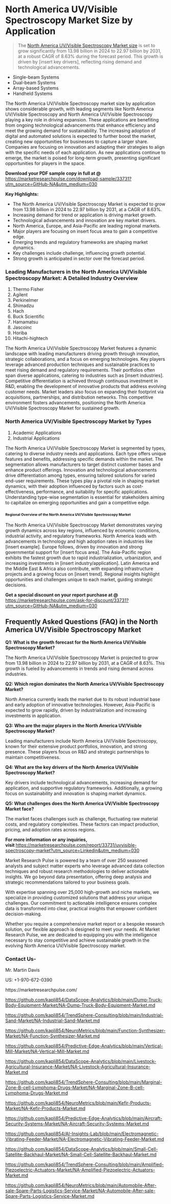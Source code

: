 <h1>North America UV/Visible Spectroscopy Market&nbsp;Size by Application</h1><blockquote><p>The <a href="https://marketresearchpulse.com/download-sample/33731?utm_source=GitHub-NA&amp;utm_medium=030">North America UV/Visible Spectroscopy Market size</a> is set to grow significantly from 13.98 billion in 2024 to 22.97 billion by 2031, at a robust CAGR of 8.63% during the forecast period. This growth is driven by [insert key drivers], reflecting rising demand and technological advancements.</p></blockquote><ul><li>Single-beam Systems<li> Dual-beam Systems<li> Array-based Systems<li> Handheld Systems</li></ul><p>The North America UV/Visible Spectroscopy market size by application shows considerable growth, with leading segments like North America UV/Visible Spectroscopy and North America UV/Visible Spectroscopy playing a key role in driving expansion. These applications are benefiting from ongoing technological advancements that enhance efficiency and meet the growing demand for sustainability. The increasing adoption of digital and automated solutions is expected to further boost the market, creating new opportunities for businesses to capture a larger share. Companies are focusing on innovation and adapting their strategies to align with the specific needs of each application. As new applications continue to emerge, the market is poised for long-term growth, presenting significant opportunities for players in the space.</p><p><strong>Download your PDF sample copy in full at @ </strong><a href="https://marketresearchpulse.com/download-sample/33731?utm_source=GitHub-NA&amp;utm_medium=030">https://marketresearchpulse.com/download-sample/33731?utm_source=GitHub-NA&amp;utm_medium=030</a></p><p><strong>Key Highlights: </strong></p><ul><li>The North America UV/Visible Spectroscopy Market is expected to grow from 13.98 billion in 2024 to 22.97 billion by 2031, at a CAGR of 8.63%.</li><li>Increasing demand for trend or application is driving market growth.</li><li>Technological advancements and innovation are key market drivers.</li><li>North America, Europe, and Asia-Pacific are leading regional markets.</li><li>Major players are focusing on insert focus area to gain a competitive edge.</li><li>Emerging trends and regulatory frameworks are shaping market dynamics.</li><li>Key challenges include challenge, influencing growth potential.</li><li>Strong growth is anticipated in sector over the forecast period.</li></ul><h3>Leading Manufacturers in the North America UV/Visible Spectroscopy Market: A Detailed Industry Overview</h3><ol><li>Thermo Fisher</li><li>Agilent</li><li>Perkinelmer</li><li>Shimadzu</li><li>Hach</li><li>Buck Scientific</li><li>Hamamatsu</li><li>Jascoinc</li><li>Horiba</li><li>Hitachi-hightech</li></ol><div class="flex max-w-full flex-col flex-grow"><div class="min-h-8 text-message flex w-full flex-col items-end gap-2 whitespace-normal break-words [.text-message+&amp;]:mt-5" dir="auto" data-message-author-role="assistant" data-message-id="fd8432e4-4910-450d-b182-61b7bfb0a01f" data-message-model-slug="gpt-4o"><div class="flex w-full flex-col gap-1 empty:hidden first:pt-[3px]"><div class="markdown prose w-full break-words dark:prose-invert light"><p>The North America UV/Visible Spectroscopy Market features a dynamic landscape with leading manufacturers driving growth through innovation, strategic collaborations, and a focus on emerging technologies. Key players leverage advanced production techniques and sustainable practices to meet rising demand and regulatory requirements. Their portfolios often span diverse applications, catering to industries such as [insert industries]. Competitive differentiation is achieved through continuous investment in R&amp;D, enabling the development of innovative products that address evolving customer needs. Market leaders also focus on expanding their footprint via acquisitions, partnerships, and distribution networks. This competitive environment fosters advancements, positioning the North America UV/Visible Spectroscopy Market for sustained growth.</p></div></div></div></div><h3>North America UV/Visible Spectroscopy Market by Types</h3><ol><li>Academic Applications<li> Industrial Applications</li></ol><div class="flex max-w-full flex-col flex-grow"><div class="min-h-8 text-message flex w-full flex-col items-end gap-2 whitespace-normal break-words [.text-message+&amp;]:mt-5" dir="auto" data-message-author-role="assistant" data-message-id="084470be-0bb7-4664-bddf-5156b4f41249" data-message-model-slug="gpt-4o-mini"><div class="flex w-full flex-col gap-1 empty:hidden first:pt-[3px]"><div class="markdown prose w-full break-words dark:prose-invert light"><p>The North America UV/Visible Spectroscopy Market is segmented by types, catering to diverse industry needs and applications. Each type offers unique features and benefits, addressing specific demands within the market. The segmentation allows manufacturers to target distinct customer bases and enhance product offerings. Innovation and technological advancements drive differentiation among types, ensuring tailored solutions for varied end-user requirements. These types play a pivotal role in shaping market dynamics, with their adoption influenced by factors such as cost-effectiveness, performance, and suitability for specific applications. Understanding type-wise segmentation is essential for stakeholders aiming to capitalize on emerging opportunities and gain a competitive edge.</p></div></div></div></div><h3><span style="font-size: 11px;">Regional Overview of the North America UV/Visible Spectroscopy Market</span></h3><div class="flex max-w-full flex-col flex-grow"><div class="min-h-8 text-message flex w-full flex-col items-end gap-2 whitespace-normal break-words [.text-message+&amp;]:mt-5" dir="auto" data-message-author-role="assistant" data-message-id="e9038762-ce64-4e30-91c9-9bd413514231" data-message-model-slug="gpt-4o-mini"><div class="flex w-full flex-col gap-1 empty:hidden first:pt-[3px]"><div class="markdown prose w-full break-words dark:prose-invert light"><p>The North America UV/Visible Spectroscopy Market demonstrates varying growth dynamics across key regions, influenced by economic conditions, industrial activity, and regulatory frameworks. North America leads with advancements in technology and high adoption rates in industries like [insert example]. Europe follows, driven by innovation and strong governmental support for [insert focus area]. The Asia-Pacific region exhibits the fastest growth due to rapid industrialization, urbanization, and increasing investments in [insert industry/application]. Latin America and the Middle East &amp; Africa also contribute, with expanding infrastructure projects and a growing focus on [insert trend]. Regional insights highlight opportunities and challenges unique to each market, guiding strategic decisions.</p></div></div></div></div><p><strong>Get a special discount on your report purchase at @ </strong><a href="https://marketresearchpulse.com/ask-for-discount/33731?utm_source=GitHub-NA&amp;utm_medium=030">https://marketresearchpulse.com/ask-for-discount/33731?utm_source=GitHub-NA&amp;utm_medium=030</a></p><h2>Frequently Asked Questions (FAQ) in the North America UV/Visible Spectroscopy Market</h2><p><strong>Q1: What is the growth forecast for the North America UV/Visible Spectroscopy Market?</strong></p><p>The North America UV/Visible Spectroscopy Market is projected to grow from 13.98 billion in 2024 to 22.97 billion by 2031, at a CAGR of 8.63%. This growth is fueled by advancements in trends and rising demand across industries.</p><p><strong>Q2: Which region dominates the North America UV/Visible Spectroscopy Market?</strong></p><p>North America currently leads the market due to its robust industrial base and early adoption of innovative technologies. However, Asia-Pacific is expected to grow rapidly, driven by industrialization and increasing investments in application.</p><p><strong>Q3: Who are the major players in the North America UV/Visible Spectroscopy Market?</strong></p><p>Leading manufacturers include North America UV/Visible Spectroscopy, known for their extensive product portfolios, innovation, and strong presence. These players focus on R&amp;D and strategic partnerships to maintain competitiveness.</p><p><strong>Q4: What are the key drivers of the North America UV/Visible Spectroscopy Market?</strong></p><p>Key drivers include technological advancements, increasing demand for application, and supportive regulatory frameworks. Additionally, a growing focus on sustainability and innovation is shaping market dynamics.</p><p><strong>Q5: What challenges does the North America UV/Visible Spectroscopy Market face?</strong></p><p>The market faces challenges such as challenge, fluctuating raw material costs, and regulatory complexities. These factors can impact production, pricing, and adoption rates across regions.</p><p><strong>For more information or any inquiries, visit&nbsp;</strong><a href="https://marketresearchpulse.com/report/33731/uvvisible-spectroscopy-market?utm_source=Linkedin&utm_medium=030">https://marketresearchpulse.com/report/33731/uvvisible-spectroscopy-market?utm_source=Linkedin&utm_medium=030</a></p><p>Market Research Pulse is powered by a team of over 250 seasoned analysts and subject matter experts who leverage advanced data collection techniques and robust research methodologies to deliver actionable insights. We go beyond data presentation, offering deep analysis and strategic recommendations tailored to your business goals.</p><p>With expertise spanning over 25,000 high-growth and niche markets, we specialize in providing customized solutions that address your unique challenges. Our commitment to actionable intelligence ensures complex data is transformed into clear, practical insights that empower confident decision-making.</p><p>Whether you require a comprehensive market report or a bespoke research solution, our flexible approach is designed to meet your needs. At Market Research Pulse, we are dedicated to equipping you with the intelligence necessary to stay competitive and achieve sustainable growth in the evolving North America UV/Visible Spectroscopy market.</p><h3><strong>Contact Us-</strong></h3><p>Mr. Martin Davis</p><p>US: +1-970-672-0390</p><p>https://marketresearchpulse.com/</p><p><a href="https://github.com/kapli854/DataScope-Analytics/blob/main/Dump-Truck-Body-Equipment-Market/NA-Dump-Truck-Body-Equipment-Market.md">https://github.com/kapli854/DataScope-Analytics/blob/main/Dump-Truck-Body-Equipment-Market/NA-Dump-Truck-Body-Equipment-Market.md</a></p><p><a href="https://github.com/kapli854/TrendSphere-Consulting/blob/main/Industrial-Sand-Market/NA-Industrial-Sand-Market.md">https://github.com/kapli854/TrendSphere-Consulting/blob/main/Industrial-Sand-Market/NA-Industrial-Sand-Market.md</a></p><p><a href="https://github.com/kapli854/NeuroMetrics/blob/main/Function-Synthesizer-Market/NA-Function-Synthesizer-Market.md">https://github.com/kapli854/NeuroMetrics/blob/main/Function-Synthesizer-Market/NA-Function-Synthesizer-Market.md</a></p><p><a href="https://github.com/kapli854/Predictive-Edge-Analytics/blob/main/Vertical-Mill-Market/NA-Vertical-Mill-Market.md">https://github.com/kapli854/Predictive-Edge-Analytics/blob/main/Vertical-Mill-Market/NA-Vertical-Mill-Market.md</a></p><p><a href="https://github.com/kapli854/DataScope-Analytics/blob/main/Livestock-Agricultural-Insurance-Market/NA-Livestock-Agricultural-Insurance-Market.md">https://github.com/kapli854/DataScope-Analytics/blob/main/Livestock-Agricultural-Insurance-Market/NA-Livestock-Agricultural-Insurance-Market.md</a></p><p><a href="https://github.com/kapli854/TrendSphere-Consulting/blob/main/Marginal-Zone-B-cell-Lymphoma-Drugs-Market/NA-Marginal-Zone-B-cell-Lymphoma-Drugs-Market.md">https://github.com/kapli854/TrendSphere-Consulting/blob/main/Marginal-Zone-B-cell-Lymphoma-Drugs-Market/NA-Marginal-Zone-B-cell-Lymphoma-Drugs-Market.md</a></p><p><a href="https://github.com/kapli854/NeuroMetrics/blob/main/Kefir-Products-Market/NA-Kefir-Products-Market.md">https://github.com/kapli854/NeuroMetrics/blob/main/Kefir-Products-Market/NA-Kefir-Products-Market.md</a></p><p><a href="https://github.com/kapli854/Predictive-Edge-Analytics/blob/main/Aircraft-Security-Systems-Market/NA-Aircraft-Security-Systems-Market.md">https://github.com/kapli854/Predictive-Edge-Analytics/blob/main/Aircraft-Security-Systems-Market/NA-Aircraft-Security-Systems-Market.md</a></p><p><a href="https://github.com/kapli854/AI-Insights-Lab/blob/main/Electromagnetic-Vibrating-Feeder-Market/NA-Electromagnetic-Vibrating-Feeder-Market.md">https://github.com/kapli854/AI-Insights-Lab/blob/main/Electromagnetic-Vibrating-Feeder-Market/NA-Electromagnetic-Vibrating-Feeder-Market.md</a></p><p><a href="https://github.com/kapli854/DataScope-Analytics/blob/main/Small-Cell-Satellite-Backhaul-Market/NA-Small-Cell-Satellite-Backhaul-Market.md">https://github.com/kapli854/DataScope-Analytics/blob/main/Small-Cell-Satellite-Backhaul-Market/NA-Small-Cell-Satellite-Backhaul-Market.md</a></p><p><a href="https://github.com/kapli854/TrendSphere-Consulting/blob/main/Amplified-Piezoelectric-Actuators-Market/NA-Amplified-Piezoelectric-Actuators-Market.md">https://github.com/kapli854/TrendSphere-Consulting/blob/main/Amplified-Piezoelectric-Actuators-Market/NA-Amplified-Piezoelectric-Actuators-Market.md</a></p><p><a href="https://github.com/kapli854/NeuroMetrics/blob/main/Automobile-After-sale-Spare-Parts-Logistics-Service-Market/NA-Automobile-After-sale-Spare-Parts-Logistics-Service-Market.md">https://github.com/kapli854/NeuroMetrics/blob/main/Automobile-After-sale-Spare-Parts-Logistics-Service-Market/NA-Automobile-After-sale-Spare-Parts-Logistics-Service-Market.md</a></p>
